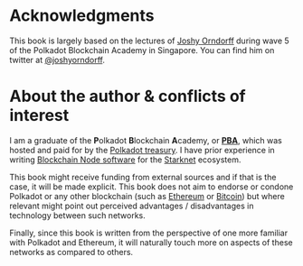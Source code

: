 # Acknowledgments

This book is largely based on the lectures of [Joshy Orndorff](https://github.com/joshorndorff) during wave 5 of the Polkadot Blockchain Academy in Singapore. You can find him on twitter at [@joshyorndorff](https://x.com/joshyorndorff).

# About the author & conflicts of interest

I am a graduate of the **P**olkadot **B**lockchain **A**cademy, or [**PBA**](https://polkadot.network/development/blockchain-academy/), which was hosted and paid for by the [Polkadot treasury](https://polkadot.network/ecosystem/treasury/). I have prior experience in writing [Blockchain Node software](https://github.com/KasarLabs/deoxy) for the [Starknet](https://www.starknet.io/) ecosystem.

This book might receive funding from external sources and if that is the case, it will be made explicit. This book does not aim to endorse or condone Polkadot or any other blockchain (such as [Ethereum](https://ethereum.org/en/) or [Bitcoin](https://bitcoin.org/en/)) but where relevant might point out perceived advantages / disadvantages in technology between such networks.

Finally, since this book is written from the perspective of one more familiar with Polkadot and Ethereum, it will naturally touch more on aspects of these networks as compared to others.
